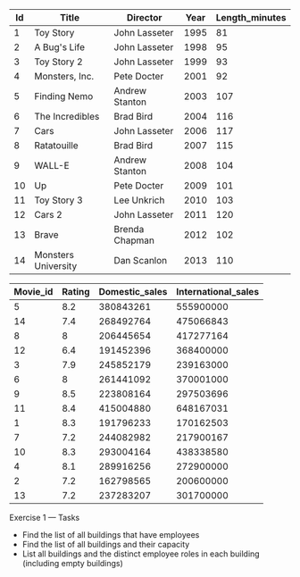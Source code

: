 
| Id	| Title	| Director	| Year	| Length_minutes |
| ---- | ------- | --------- | ------- | --------------- |
| 1	| Toy Story	| John Lasseter	| 1995	| 81
| 2	| A Bug's Life	| John Lasseter	| 1998	| 95
| 3	| Toy Story 2	| John Lasseter	| 1999	| 93
| 4	| Monsters, Inc.	| Pete Docter	| 2001	| 92
| 5	| Finding Nemo	| Andrew Stanton	| 2003	| 107
| 6	| The Incredibles	| Brad Bird	| 2004	| 116
| 7	| Cars	| John Lasseter	| 2006	| 117
| 8	| Ratatouille	| Brad Bird	| 2007	| 115
| 9	| WALL-E	| Andrew Stanton	| 2008	| 104
| 10	| Up	| Pete Docter	| 2009	| 101
| 11	| Toy Story 3	| Lee Unkrich	| 2010	| 103
| 12	| Cars 2	| John Lasseter	| 2011	| 120
| 13	| Brave	| Brenda Chapman	| 2012	| 102
| 14	| Monsters University	| Dan Scanlon	| 2013	| 110

				
				
| Movie_id	| Rating	| Domestic_sales	| International_sales	|
| ---- | ------- | --------- | ------- |
| 5	| 8.2	| 380843261	| 555900000	
| 14	| 7.4	| 268492764	| 475066843	
| 8	| 8	| 206445654	| 417277164	
| 12	| 6.4	| 191452396	| 368400000	
| 3	| 7.9	| 245852179	| 239163000	
| 6	| 8	| 261441092	| 370001000	
| 9	| 8.5	| 223808164	| 297503696	
| 11	| 8.4	| 415004880	| 648167031	
| 1	| 8.3	| 191796233	| 170162503	
| 7	| 7.2	| 244082982	| 217900167	
| 10	| 8.3	| 293004164	| 438338580	
| 4	| 8.1	| 289916256	| 272900000	
| 2	| 7.2	| 162798565	| 200600000	
| 13	| 7.2	| 237283207	| 301700000


Exercise 1 — Tasks
* Find the list of all buildings that have employees
* Find the list of all buildings and their capacity
* List all buildings and the distinct employee roles in each building (including empty buildings)




